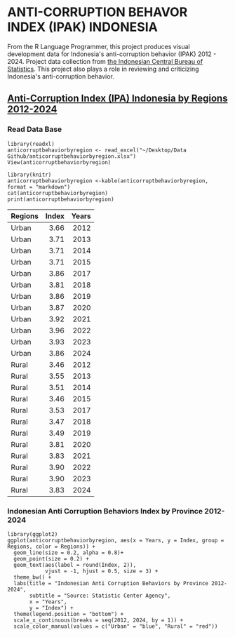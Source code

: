 # ANTI-CORRUPTION BEHAVOR INDEX (IPAK) INDONESIA
From the R Language Programmer, this project produces visual development data for Indonesia's anti-corruption behavior (IPAK) 2012 - 2024. Project data collection from [the Indonesian Central Bureau of Statistics](https://www.bps.go.id/id/statistics-table?subject=526). This project also plays a role in reviewing and criticizing Indonesia's anti-corruption behavior.

## [Anti-Corruption Index (IPA) Indonesia by Regions 2012-2024](https://www.bps.go.id/id/statistics-table?subject=526)

### Read Data Base 
```r{}
library(readxl)
anticorruptbehaviorbyregion <- read_excel("~/Desktop/Data Github/anticorruptbehaviorbyregion.xlsx")
View(anticorruptbehaviorbyregion)

library(knitr)
anticorruptbehaviorbyregion <-kable(anticorruptbehaviorbyregion, format = "markdown")
cat(anticorruptbehaviorbyregion)
print(anticorruptbehaviorbyregion)

```
|Regions | Index| Years|
|:-------|-----:|-----:|
|Urban   |  3.66|  2012|
|Urban   |  3.71|  2013|
|Urban   |  3.71|  2014|
|Urban   |  3.71|  2015|
|Urban   |  3.86|  2017|
|Urban   |  3.81|  2018|
|Urban   |  3.86|  2019|
|Urban   |  3.87|  2020|
|Urban   |  3.92|  2021|
|Urban   |  3.96|  2022|
|Urban   |  3.93|  2023|
|Urban   |  3.86|  2024|
|Rural   |  3.46|  2012|
|Rural   |  3.55|  2013|
|Rural   |  3.51|  2014|
|Rural   |  3.46|  2015|
|Rural   |  3.53|  2017|
|Rural   |  3.47|  2018|
|Rural   |  3.49|  2019|
|Rural   |  3.81|  2020|
|Rural   |  3.83|  2021|
|Rural   |  3.90|  2022|
|Rural   |  3.90|  2023|
|Rural   |  3.83|  2024|

### Indonesian Anti Corruption Behaviors Index by Province 2012-2024 
```r{}
library(ggplot2)
ggplot(anticorruptbehaviorbyregion, aes(x = Years, y = Index, group = Regions, color = Regions)) +
  geom_line(size = 0.2, alpha = 0.8)+
  geom_point(size = 0.2) +
  geom_text(aes(label = round(Index, 2)),
            vjust = -1, hjust = 0.5, size = 3) +
  theme_bw() +
  labs(title = "Indonesian Anti Corruption Behaviors by Province 2012-2024",
       subtitle = "Source: Statistic Center Agency",
       x = "Years",
       y = "Index") +
  theme(legend.position = "bottom") +
  scale_x_continuous(breaks = seq(2012, 2024, by = 1)) +
  scale_color_manual(values = c("Urban" = "blue", "Rural" = "red"))
```

